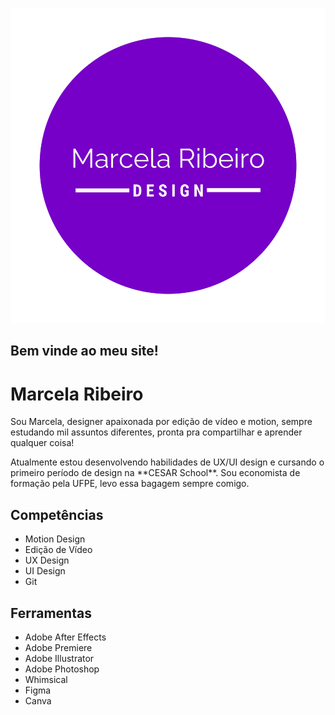 ![logo](https://raw.githubusercontent.com/Marcela-Rib/Marcela-Rib.github.io/master/Marcela%20Ribeiro.svg)

<h2> Bem vinde ao meu site! </h2>

# Marcela Ribeiro
<p>Sou Marcela, designer apaixonada por edição de vídeo e motion, sempre estudando mil assuntos diferentes, pronta pra compartilhar e aprender qualquer coisa! </p>
<p>Atualmente estou desenvolvendo habilidades de UX/UI design e cursando o primeiro período de design na **CESAR School**. Sou economista  de formação pela UFPE, levo essa bagagem sempre comigo.</p> 

## Competências

- Motion Design
- Edição de Vídeo
- UX Design
- UI Design
- Git

## Ferramentas

- Adobe After Effects
- Adobe Premiere
- Adobe Illustrator
- Adobe Photoshop
- Whimsical
- Figma
- Canva


